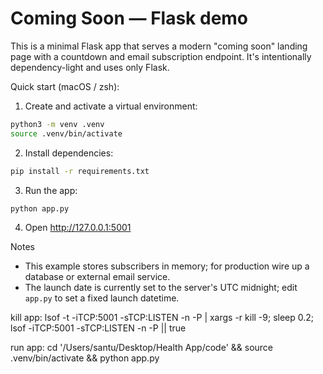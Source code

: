 # Coming Soon — Flask demo

This is a minimal Flask app that serves a modern "coming soon" landing page with a countdown and email subscription endpoint. It's intentionally dependency-light and uses only Flask.

Quick start (macOS / zsh):

1. Create and activate a virtual environment:

```bash
python3 -m venv .venv
source .venv/bin/activate
```

2. Install dependencies:

```bash
pip install -r requirements.txt
```

3. Run the app:

```bash
python app.py
```

4. Open http://127.0.0.1:5001

Notes
- This example stores subscribers in memory; for production wire up a database or external email service.
- The launch date is currently set to the server's UTC midnight; edit `app.py` to set a fixed launch datetime.


kill app: lsof -t -iTCP:5001 -sTCP:LISTEN -n -P | xargs -r kill -9; sleep 0.2; lsof -iTCP:5001 -sTCP:LISTEN -n -P || true

run app: cd '/Users/santu/Desktop/Health App/code' && source .venv/bin/activate && python app.py